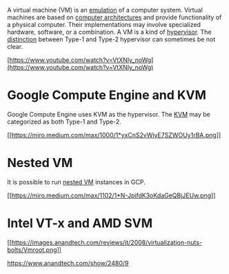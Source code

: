 A virtual machine (VM) is an [emulation](https://en.wikipedia.org/wiki/Emulator) of a computer system. Virtual machines are based on [computer architectures](https://en.wikipedia.org/wiki/Computer_architectures) and provide functionality of a physical computer. Their implementations may involve specialized hardware, software, or a combination. A VM is a kind of [hypervisor](https://en.wikipedia.org/wiki/Hypervisor). The [distinction](https://en.wikipedia.org/wiki/Hypervisor#Classification) between Type-1 and Type-2 hypervisor can sometimes be not clear. 
 
[https://www.youtube.com/watch?v=VtXNIy_noWg](https://www.youtube.com/watch?v=VtXNIy_noWg)

# Google Compute Engine and KVM

Google Compute Engine uses KVM as the hypervisor.
The [KVM](https://en.wikipedia.org/wiki/Kernel-based_Virtual_Machine) may be categorized as both Type-1 and Type-2.

[[https://miro.medium.com/max/1000/1*yxCnS2vWiyE7SZWOUy1rBA.png]]

# Nested VM

It is possible to run [nested VM](https://cloud.google.com/compute/docs/instances/enable-nested-virtualization-vm-instances) instances in GCP.


[[https://miro.medium.com/max/1102/1*N-JpifdK3oKdaGeQBjJEUw.png]]

# Intel VT-x and AMD SVM

[[https://images.anandtech.com/reviews/it/2008/virtualization-nuts-bolts/Vmroot.png]]

https://www.anandtech.com/show/2480/9
